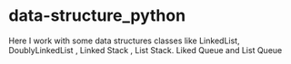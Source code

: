 # data-structure_python
Here I work with some data structures classes like  LinkedList, DoublyLinkedList  , Linked Stack , List Stack. Liked Queue and List Queue

